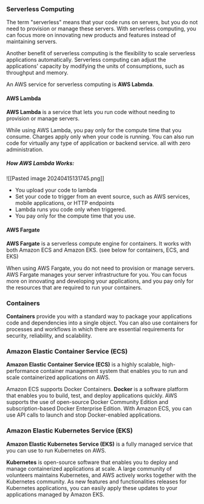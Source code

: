 ### Serverless Computing
The term "serverless" means that your code runs on servers, but you do not need to provision or manage these servers. With serverless computing, you can focus more on innovating  new products and features instead of maintaining servers.

Another benefit of serverless computing is the flexibility to scale serverless applications automatically. Serverless computing can adjust the applications' capacity by modifying the units of consumptions, such as throughput and memory.

An AWS service for serverless computing is **AWS Labmda**.
#### AWS Lambda
**AWS Lambda** is a service that lets you run code without needing to provision or manage servers.

While using AWS Lambda, you pay only for the compute time that you consume. Charges apply only when your code is running. You can also run code for virtually any type of application or backend service. all with zero administration.
##### How AWS Lambda Works:
![[Pasted image 20240415131745.png]]
* You upload your code to lambda
* Set your code to trigger from an event source, such as AWS services, mobile applications, or HTTP endpoints
* Lambda runs you code only when triggered.
* You pay only for the compute time that you use.
#### AWS Fargate
**AWS Fargate** is a serverless compute engine for containers. It works with both Amazon ECS and Amazon EKS. (see below for containers, ECS, and EKS)

When using AWS Fargate, you do not need to provision or manage servers. AWS Fargate manages your server infrastructure for you. You can focus more on innovating and developing your applications, and you pay only for the resources that are required to run your containers.
### Containers
**Containers** provide you with a standard way to package your applications code and dependencies into a single object. You can also use containers for processes and workflows in which there are essential requirements for security, reliability, and scalability.
### Amazon Elastic Container Service (ECS)
**Amazon Elastic Container Service (ECS)** is a highly scalable, high-performance container management system that enables you to run and scale containerized applications on AWS.

Amazon ECS supports Docker Containers. **Docker** is a software platform that enables you to build, test, and deploy applications quickly. AWS supports the use of open-source Docker Community Edition and subscription-based Docker Enterprise Edition. With Amazon ECS, you can use API calls to launch and stop Docker-enabled applications. 
### Amazon Elastic Kubernetes Service (EKS)
**Amazon Elastic Kubernetes Service (EKS)** is a fully managed service that you can use to run Kubernetes on AWS.

**Kubernetes** is open-source software that enables you to deploy and manage containerized applications at scale. A large community of volunteers maintains Kubernetes, and AWS actively works together with the Kubernetes community. As new features and functionalities releases for Kubernetes applications, you can easily apply these updates to your applications managed by Amazon EKS.
